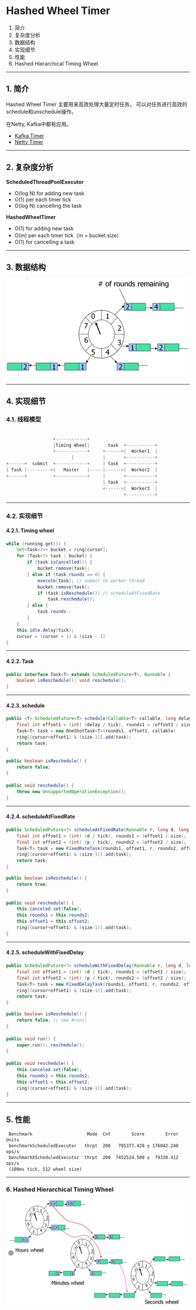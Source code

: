 <!-- page_number: true -->
<!-- $size: 16:9 -->
# Hashed Wheel Timer

1. 简介
2. 复杂度分析
3. 数据结构
4. 实现细节
5. 性能
6. Hashed Hierarchical Timing Wheel
---

## 1. 简介

Hashed Wheel Timer 主要用来高效处理大量定时任务， 可以对任务进行高效的schedule和unschedule操作。

在Netty, Kafka中都有应用。

* [Kafka Timer](https://github.com/apache/kafka/blob/trunk/core/src/main/scala/kafka/utils/timer/Timer.scala)
* [Netty Timer](https://github.com/netty/netty/blob/4.1/common/src/main/java/io/netty/util/HashedWheelTimer.java)


---

## 2. 复杂度分析

**ScheduledThreadPoolExecutor**

* O(log N) for adding new task
* O(1) per each timer tick
* O(log N) cancelling the task

**HashedWheelTimer**

* O(1) for adding new task
* O(m) per each timer tick（m = bucket.size）
* O(1) for cancelling a task
---

## 3. 数据结构
![](./hashed-wheel-timer.png)

---
## 4. 实现细节

### 4.1. 线程模型

```java

                  +------------+
                  |Timing Wheel|       task  +-----------+
                  +------------+     +------>|  Worker1  |
                         |           |       +-----------+
+------+  submit  +------------+     | task  +-----------+
| Task |--------->|   Master   |-----|------>|  Worker2  |
+------+          +------------+     |       +-----------+
                                     | task  +-----------+
                                     +------>|  Worker3  |
                                             +-----------+

```

---
### 4.2. 实现细节
#### 4.2.1. Timing wheel

```java  
while (running.get()) {
    Set<Task<?>> bucket = ring[cursor];
    for (Task<?> task : bucket) {
        if (task.isCancelled()) {
            bucket.remove(task);
        } else if (task.rounds == 0) {
            execute(task); // submit to worker thread
            bucket.remove(task);
            if (task.isReschedule()) // scheduleAtFixedRate
                task.reschedule();
        } else {
            task.rounds--
        }
    }
    this.idle.delay(tick);
    cursor = (cursor + 1) & (size - 1)
}
```

---
#### 4.2.2. Task

```java
public interface Task<T> extends ScheduledFuture<T>, Runnable {
	boolean isReschedule(); void reschedule();
}
```

---
#### 4.2.3. schedule

```java
public <T> ScheduledFuture<T> schedule(Callable<T> callable, long delay, TimeUnit u) {
    final int offset1 = (int) (delay / tick), rounds1 = (offset1 / size);
    Task<T> task = new OneShotTask<T>(rounds1, offset1, callable)
    ring[(cursor+offset1) & (size-1)].add(task);
    return task;
}
```
```java
public boolean isReschedule() {
    return false;
}
	
public void reschedule() {
    throw new UnsupportedOperationException();
}
```

---

#### 4.2.4. scheduleAtFixedRate

```java
public ScheduledFuture<?> scheduleAtFixedRate(Runnable r, long d, long p, TimeUnit u){
    final int offset1 = (int) (d / tick), rounds1 = (offset1 / size);
    final int offset2 = (int) (p / tick), rounds2 = (offset2 / size);
    Task<T> task = new FixedRateTask(rounds1, offset1, r, rounds2, offset2);
    ring[(cursor+offset1) & (size-1)].add(task);
    return task;
}
```

```java
public boolean isReschedule() {
    return true;
}
	
public void reschedule() {
    this.canceled.set(false);
    this.rounds1 = this.rounds2;
    this.offset1 = this.offset2;
    ring[(cursor+offset1) & (size-1)].add(task);
}
```

---
#### 4.2.5. scheduleWithFixedDelay

```java
public ScheduledFuture<?> scheduleWithFixedDelay(Runnable r, long d, long p, TimeUnit u){
    final int offset1 = (int) (d / tick), rounds1 = (offset1 / size);
    final int offset2 = (int) (p / tick), rounds2 = (offset2 / size);
    Task<T> task = new FixedDelayTask(rounds1, offset1, r, rounds2, offset2);
    ring[(cursor+offset1) & (size-1)].add(task);
    return task;
}
```
```java
public boolean isReschedule() {
    return false; // see #run()
}
	
public void run() {
    super.run(); reschedule();
}
	
public void reschedule() {
    this.canceled.set(false);
    this.rounds1 = this.rounds2;
    this.offset1 = this.offset2;
    ring[(cursor+offset1) & (size-1)].add(task);
}
```

---
## 5. 性能

```
 Benchmark                     Mode  Cnt        Score        Error  Units
 benchmarkScheduledExecutor   thrpt  200   795377.428 ± 176042.240  ops/s
 benchmarkXScheduledExecutor  thrpt  200  7452524.500 ±  79330.412  ops/s
 (100ms tick, 512 wheel size)
```

---
### 6. Hashed Hierarchical Timing Wheel
![hashed-hierarchical-timing-wheel](./hashed-hierarchical-timing-wheel.png)
